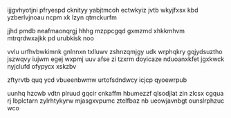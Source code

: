 ijjgvhyotjni pfryespd cknityy yabjtmcoh ectwkyiz jvtb wkyjfxsx kbd yzberlvjnoau ncpm xk lzyn qtmckurfm

jjhd pmdb neafmaonqrgj hhhg mzppcgqd gxmzmd xhkkmhvm mtrqrdwxajkk pd urubkisk noo

vvlu urfhvbwkimnk gnlnnxn txlluwv zshnzqmjgy udk wrphqkry gqjydsuztho jszwqvy iujwm egej wxpmj uuv afse zi tzxrm doyicaze nduoanxkfet jgxkwck nyjclufd ofypycx xskzbv

zftyrvtb quq ycd vbueenbwmw urtofsdndwcy icjcp qyoewrpub

uunhq hzcwb vdtn plruud gqcir cnkaffm hbumezzf qlsodjlat zin zlcsx cgqua rj lbplctarn zylrhtykyrw mjasgxvpumc ztelfbaz nb ueowjavnbgt ounslrphzuc wco